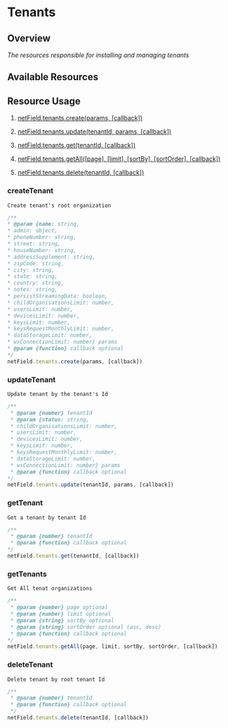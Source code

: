 # Tenants

## Overview
*The resources responsible for installing and managing tenants*

## Available Resources

## Resource Usage
1. [netField.tenants.create(params, [callback])](#createTenant)

2. [netField.tenants.update(tenantId, params, [callback])](#updateTenant)

3. [netField.tenants.get(tenantId, [callback])](#getTenant)

4. [netField.tenants.getAll([page], [limit], [sortBy], [sortOrder], [callback])](#getTenants)

5. [netField.tenants.delete(tenantId, [callback])](#deleteTenant)

### createTenant

    Create tenant's root organization

 ```javascript
/**
 * @param {name: string,
 * admin: object,
 * phoneNumber: string,
 * street: string,
 * houseNumber: string,
 * addressSupplement: string,
 * zipCode: string,
 * city: string,
 * state: string,
 * country: string,
 * notes: string,
 * persistStreamingData: boolean,
 * childOrganisationsLimit: number,
 * usersLimit: number,
 * devicesLimit: number,
 * keysLimit: number, 
 * keysRequestMonthlyLimit: number,
 * dataStorageLimit: number, 
 * wsConnectionLimit: number} params
 * @param {function} callback optional
*/
netField.tenants.create(params, [callback])
```

### updateTenant

    Update tenant by the tenant's Id

```javascript
/**
 * @param {number} tenantId
 * @param {status: string,
 * childOrganisationsLimit: number,
 * usersLimit: number,
 * devicesLimit: number,
 * keysLimit: number, 
 * keysRequestMonthlyLimit: number,
 * dataStorageLimit: number, 
 * wsConnectionLimit: number} params
 * @param {function} callback optional
*/
netField.tenants.update(tenantId, params, [callback])
```

### getTenant

    Get a tenant by tenant Id

```javascript
/**
 * @param {number} tenantId
 * @param {function} callback optional
*/
netField.tenants.get(tenantId, [callback])
```

### getTenants

    Get All tenat organizations

```javascript
/**
 * @param {number} page optional
 * @param {number} limit optional
 * @param {string} sortBy optional
 * @param {string} sortOrder optional (asc, desc)
 * @param {function} callback optional
*/
netField.tenants.getAll(page, limit, sortBy, sortOrder, [callback])
```

### deleteTenant

    Delete tenant by root tenant Id

```javascript
/**
 * @param {number} tenantId
 * @param {function} callback optional
 */
netField.tenants.delete(tenantId, [callback])
```
